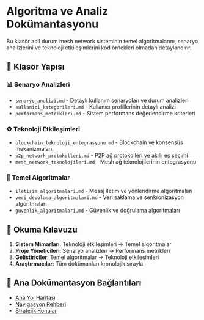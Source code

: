 # Algoritma ve Analiz Dokümantasyonu

Bu klasör acil durum mesh network sisteminin temel algoritmalarını, senaryo analizlerini ve teknoloji etkileşimlerini kod örnekleri olmadan detaylandırır.

## 📁 Klasör Yapısı

### 📊 Senaryo Analizleri
- `senaryo_analizi.md` - Detaylı kullanım senaryoları ve durum analizleri
- `kullanici_kategorileri.md` - Kullanıcı profillerinin detaylı analizi
- `performans_metrikleri.md` - Sistem performans değerlendirme kriterleri

### ⚙️ Teknoloji Etkileşimleri
- `blockchain_teknoloji_entegrasyonu.md` - Blockchain ve konsensüs mekanizmaları
- `p2p_network_protokolleri.md` - P2P ağ protokolleri ve akıllı eş seçimi
- `mesh_network_teknolojileri.md` - Mesh ağ teknolojilerinin entegrasyonu

### 🔧 Temel Algoritmalar
- `iletisim_algoritmalari.md` - Mesaj iletim ve yönlendirme algoritmaları
- `veri_depolama_algoritmalari.md` - Veri saklama ve senkronizasyon algoritmaları
- `guvenlik_algoritmalari.md` - Güvenlik ve doğrulama algoritmaları

## 🎯 Okuma Kılavuzu

1. **Sistem Mimarları**: Teknoloji etkileşimleri → Temel algoritmalar
2. **Proje Yöneticileri**: Senaryo analizleri → Performans metrikleri
3. **Geliştiriciler**: Temel algoritmalar → Teknoloji etkileşimleri
4. **Araştırmacılar**: Tüm dokümanları kronolojik sırayla

## 🔗 Ana Dokümantasyon Bağlantıları

- [Ana Yol Haritası](../ACIL_DURUM_MESH_NETWORK_YOL_HARITASI.md)
- [Navigasyon Rehberi](../README_NAVIGATION.md)
- [Stratejik Konular](../Stratejik%20Konular/)
